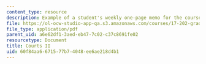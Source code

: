 ```yaml
---
content_type: resource
description: Example of a student's weekly one-page memo for the course.
file: https://ol-ocw-studio-app-qa.s3.amazonaws.com/courses/17-202-graduate-seminar-in-american-politics-ii-spring-2010/60f84aa6671577b74048ee6ae218d4b1_MIT17_202S10_Courts_II.pdf
file_type: application/pdf
parent_uid: a6e62df1-3aed-eb47-7c02-c37c8691fe02
resourcetype: Document
title: Courts II
uid: 60f84aa6-6715-77b7-4048-ee6ae218d4b1
---
```

